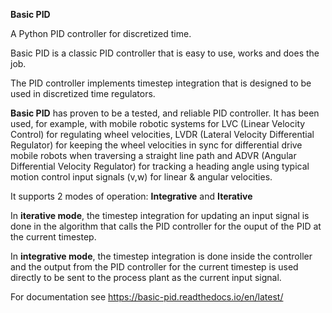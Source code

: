 **Basic PID** 

A Python PID controller for discretized time.

Basic PID is a classic PID controller that is easy to use, works and does the job.

The PID controller implements timestep integration
that is designed to be used in discretized time regulators.

**Basic PID** has proven to be a tested, and reliable PID controller. It has been used, for example, 
with mobile robotic systems for LVC (Linear Velocity Control) for regulating wheel velocities, 
LVDR (Lateral Velocity Differential Regulator) for keeping the wheel velocities in sync for 
differential drive mobile robots when traversing a straight line path and 
ADVR (Angular Differential Velocity Regulator) for tracking a heading angle using typical
motion control input signals (v,w) for linear & angular velocities.

It supports 2 modes of operation: **Integrative** and **Iterative**

In **iterative mode**, the timestep integration for updating an input
signal is done in the algorithm that calls the PID controller
for the ouput of the PID at the current timestep.

In **integrative mode**, the timestep integration is done inside the
controller and the output from the PID controller for the
current timestep is used directly to be sent to the process plant
as the current input signal.

For documentation see https://basic-pid.readthedocs.io/en/latest/






